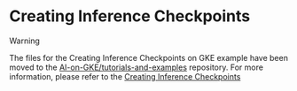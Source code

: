 # Creating Inference Checkpoints

>[!WARNING]
>The files for the Creating Inference Checkpoints on GKE example have been moved to the [AI-on-GKE/tutorials-and-examples](https://github.com/ai-on-gke/tutorials-and-examples) repository. For more information, please refer to the [Creating Inference Checkpoints](https://gke-ai-labs.dev/docs/tutorials/inference-servers/checkpoints/)
